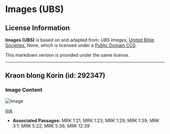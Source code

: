 # Images (UBS)

## License Information

**Images (UBS)** is based on and adapted from: _UBS Images_, [United Bible Societies](https://unitedbiblesocieties.org/), None, which is licensed under a [Public Domain CC0](https://creativecommons.org/public-domain/cc0/).

This markdown version is provided under the same license.



--------------------------------

## Kraon blong Korin (id: 292347)

### Image Content

![Image](https://cdn.aquifer.bible/aquifer-content/resources/Media/PTZ-0022_corinth_inscription.jpg)

[link](https://cdn.aquifer.bible/aquifer-content/resources/Media/PTZ-0022_corinth_inscription.jpg)

* **Associated Passages:** MRK 1:21; MRK 1:23; MRK 1:29; MRK 1:39; MRK 3:1; MRK 5:22; MRK 5:36; MRK 12:39

